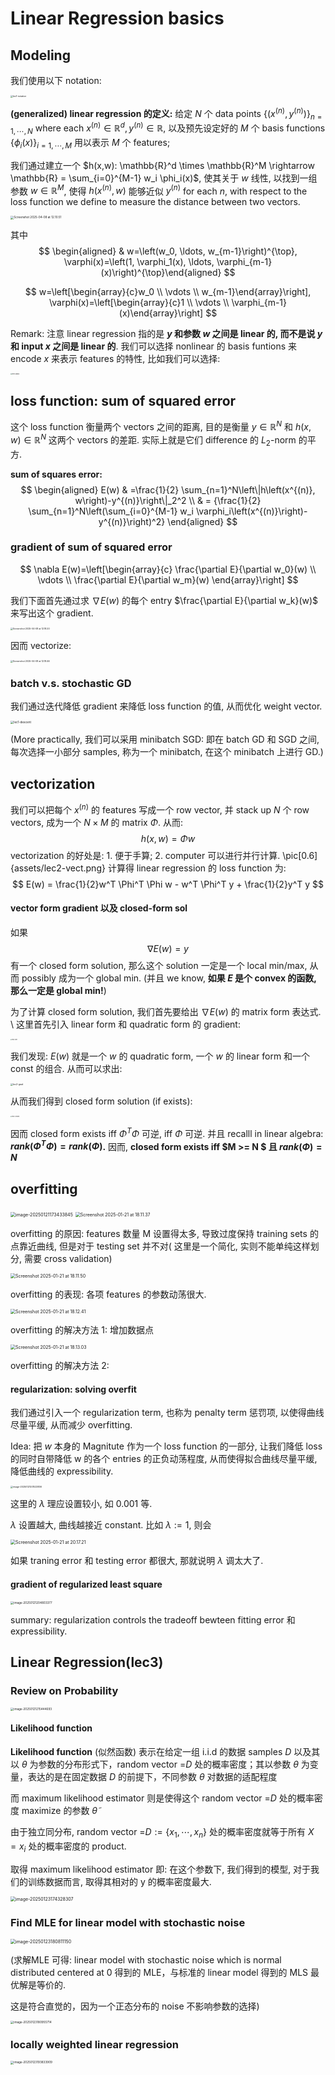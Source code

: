 # Linear Regression basics

## Modeling

我们使用以下 notation:

<img src="Linear_Regression.assets/lec1-notation.png" alt="lec1-notation" style="zoom: 25%;" />

**(generalized) linear regression 的定义:**
给定 $N$ 个 data points $\{(x^{(n)},y^{(n)}) \}_{n=1,\cdots, N}$ where each $x^{(n)}\in\mathbb{R}^d,y^{(n)}  \in\mathbb{R}$, 以及预先设定好的 $M$ 个 basis functions $\{ \phi_i(x)\}_{i=1,\cdots, M}$ 用以表示 $M$ 个 features;

我们通过建立一个 $h(x,w): \mathbb{R}^d \times \mathbb{R}^M \rightarrow  \mathbb{R} = \sum_{i=0}^{M-1} w_i \phi_i(x)$, 使其关于 $w$ 线性, 以找到一组参数 $w \in \mathbb{R}^M$, 使得 $h(x^{(n)},w)$ 能够近似 $y^{(n)}$ for each $n$, with respect to the loss function we define to measure the distance between two vectors. 

<img src="Linear_Regression.assets/Screenshot 2025-04-08 at 12.10.51.png" alt="Screenshot 2025-04-08 at 12.10.51" style="zoom:33%;" />



其中
$$
\begin{aligned} & w=\left(w_0, \ldots, w_{m-1}\right)^{\top}, \varphi(x)=\left(1, \varphi_1(x), \ldots, \varphi_{m-1}(x)\right)^{\top}\end{aligned}
$$

$$
w=\left[\begin{array}{c}w_0 \\ \vdots \\ w_{m-1}\end{array}\right], \varphi(x)=\left[\begin{array}{c}1  \\ \vdots \\ \varphi_{m-1}(x)\end{array}\right]
$$




Remark:   注意 linear regression 指的是 **$y$ 和参数 $w$ 之间是 linear 的, 而不是说 $y$ 和 input $x$ 之间是 linear 的**. 我们可以选择 nonlinear 的 basis funtions 来 encode $x$ 来表示 features 的特性, 比如我们可以选择:

<img src="Linear_Regression.assets/lec1-basis.png" alt="lec1-basis" style="zoom: 17%;" />

## loss function: sum of squared error

这个 loss function 衡量两个 vectors 之间的距离, 目的是衡量 $y \in \mathbb{R}^N$ 和 $h(x,w) \in \mathbb{R}^N$ 这两个 vectors 的差距. 实际上就是它们 difference 的 $L_2$-norm 的平方.

**sum of squares error:**
$$
\begin{aligned}
E(w) & =\frac{1}{2} \sum_{n=1}^N\left\|h\left(x^{(n)}, w\right)-y^{(n)}\right\|_2^2 \\
& = {\frac{1}{2} \sum_{n=1}^N\left(\sum_{i=0}^{M-1} w_i \varphi_i\left(x^{(n)}\right)-y^{(n)}\right)^2}
\end{aligned}
$$

### gradient of sum of squared error

$$
\nabla E(w)=\left[\begin{array}{c}
\frac{\partial E}{\partial w_0}(w) \\
\vdots \\
\frac{\partial E}{\partial w_m}(w)
\end{array}\right]
$$

我们下面首先通过求 $\nabla E(w)$ 的每个 entry $\frac{\partial E}{\partial w_k}(w)$ 来写出这个 gradient.

<img src="Linear_Regression.assets/Screenshot 2025-04-08 at 12.18.20.png" alt="Screenshot 2025-04-08 at 12.18.20" style="zoom: 25%;" />



因而 vectorize:

<img src="Linear_Regression.assets/Screenshot 2025-04-08 at 12.18.46.png" alt="Screenshot 2025-04-08 at 12.18.46" style="zoom:25%;" />





### batch v.s. stochastic GD

我们通过迭代降低 gradient 来降低 loss function 的值, 从而优化 weight vector.

<img src="Linear_Regression.assets/lec1-descent.png" alt="lec1-descent" style="zoom: 33%;" />



(More practically, 我们可以采用 minibatch SGD: 即在 batch GD 和 SGD 之间, 每次选择一小部分 samples, 称为一个 minibatch, 在这个 minibatch 上进行 GD.)



## vectorization

我们可以把每个 $x^{(n)}$ 的 features 写成一个 row vector, 并 stack up $N$ 个 row vectors, 成为一个 $N\times M$ 的 matrix $\Phi$. 从而:
$$
h(x,w) = \Phi w
$$
vectorization 的好处是: 1. 便于手算; 2. computer 可以进行并行计算.
\pic[0.6]{assets/lec2-vect.png}
计算得 linear regression 的 loss function 为:
$$
E(w) = \frac{1}{2}w^T \Phi^T \Phi w - w^T \Phi^T y + \frac{1}{2}y^T y
$$


#### vector form gradient 以及 closed-form sol
如果
$$
\nabla E(w) = y
$$
有一个 closed form solution, 那么这个 solution 一定是一个 local min/max, 从而 possibly 成为一个 global min. (并且 we know, **如果 $E$ 是个 convex 的函数, 那么一定是 global min!**)

为了计算 closed form solution, 我们首先要给出 $\nabla E(w)$ 的 matrix form 表达式. \\
这里首先引入 linear form 和 quadratic form  的 gradient:

<img src="Linear_Regression.assets/lec2-diff.png" alt="lec2-diff" style="zoom: 15%;" />


我们发现: $E(w)$ 就是一个 $w$ 的 quadratic form, 一个 $w$ 的 linear form 和一个 const 的组合. 从而可以求出:

<img src="Linear_Regression.assets/lec2-grad.png" alt="lec2-grad" style="zoom: 25%;" />

从而我们得到 closed form solution (if exists):

<img src="Linear_Regression.assets/lec2-closed.png" alt="lec2-closed" style="zoom: 15%;" />

因而 closed form exists iff $\Phi^T\Phi$ 可逆, iff $\Phi$ 可逆.
并且 recalll in linear algebra: **$rank(\Phi^T\Phi) = rank(\Phi)$.**
因而, **closed form exists iff $M >= N $ 且 $rank(\Phi) = N$**



## overfitting

<img src="Linear_Regression.assets/Screenshot 2025-01-21 at 18.11.31.png" alt="image-20250121173433845" style="zoom:50%;" />

<img src="Linear_Regression.assets/Screenshot 2025-01-21 at 18.11.37.png" alt="Screenshot 2025-01-21 at 18.11.37" style="zoom:50%;" />

overfitting 的原因: features 数量 M 设置得太多, 导致过度保持 training sets 的点靠近曲线, 但是对于 testing set 并不对( 这里是一个简化, 实则不能单纯这样划分, 需要 cross validation)

<img src="Linear_Regression.assets/Screenshot 2025-01-21 at 18.11.50.png" alt="Screenshot 2025-01-21 at 18.11.50" style="zoom:50%;" />



overfitting 的表现: 各项 features 的参数动荡很大. 

<img src="Linear_Regression.assets/Screenshot 2025-01-21 at 18.12.41.png" alt="Screenshot 2025-01-21 at 18.12.41" style="zoom:50%;" />

overfitting 的解决方法 1: 增加数据点

<img src="Linear_Regression.assets/Screenshot 2025-01-21 at 18.13.03.png" alt="Screenshot 2025-01-21 at 18.13.03" style="zoom:50%;" />

overfitting 的解决方法 2: 

#### regularization: solving overfit

我们通过引入一个 regularization term, 也称为 penalty term 惩罚项, 以使得曲线尽量平缓, 从而减少 overfitting. 

Idea: 把 $w$ 本身的 Magnitute 作为一个 loss function 的一部分, 让我们降低 loss 的同时自带降低 w 的各个 entries 的正负动荡程度, 从而使得拟合曲线尽量平缓, 降低曲线的 expressibility.

<img src="Linear_Regression.assets/image-20250121201523836.png" alt="image-20250121201523836" style="zoom: 25%;" />

这里的 $\lambda$ 理应设置较小, 如 0.001 等. 

$\lambda$ 设置越大, 曲线越接近 constant. 比如 $\lambda := 1$, 则会 

<img src="Linear_Regression.assets/Screenshot 2025-01-21 at 20.17.21.png" alt="Screenshot 2025-01-21 at 20.17.21" style="zoom:50%;" />

如果 traning error 和 testing error 都很大, 那就说明 $\lambda$ 调太大了.



#### gradient of regularized least square

<img src="Linear_Regression.assets/image-20250121204803377.png" alt="image-20250121204803377" style="zoom: 33%;" />



summary: regularization controls the tradeoff bewteen fitting error 和 expressibility.



## Linear Regression(lec3)

### Review on Probability

<img src="Linear_Regression.assets/image-20250121215444693.png" alt="image-20250121215444693" style="zoom: 33%;" />

#### Likelihood function

**Likelihood function** (似然函数) 表示在给定一组 i.i.d 的数据 samples $D$ 以及其以 $\theta$ 为参数的分布形式下，random vector =$D$ 处的概率密度；其以参数 $\theta$ 为变量，表达的是在固定数据 $D$ 的前提下，不同参数 $\theta$ 对数据的适配程度

而 maximum likelihood estimator 则是使得这个 random vector =$D$ 处的概率密度 maximize 的参数 $\tilde{\theta}$

由于独立同分布,  random vector =$D:=\{x_1,\cdots,x_n\}$ 处的概率密度就等于所有 $X=x_i$ 处的概率密度的 product.

取得 maximum likelihood estimator 即: 在这个参数下, 我们得到的模型, 对于我们的训练数据而言, 取得其相对的 y 的概率密度最大.

<img src="Linear_Regression.assets/image-20250123174328307.png" alt="image-20250123174328307" style="zoom: 50%;" />

### Find MLE for linear model with stochastic noise

<img src="Linear_Regression.assets/image-20250123180811150.png" alt="image-20250123180811150" style="zoom: 50%;" />

(求解MLE 可得: linear model with stochastic noise which is normal distributed centered at 0 得到的 MLE，与标准的 linear model 得到的 MLS 最优解是等价的.

这是符合直觉的，因为一个正态分布的 noise 不影响参数的选择)

<img src="Linear_Regression.assets/image-20250123180955714.png" alt="image-20250123180955714" style="zoom: 33%;" />

### locally weighted linear regression 

<img src="Linear_Regression.assets/image-20250123193833909.png" alt="image-20250123193833909" style="zoom: 33%;" />





